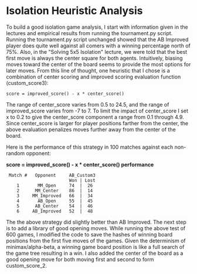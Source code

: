 # Isolation Heuristic Analysis

To build a good isolation game analysis, I start with information given in the lectures and
empirical results from running the tournament.py script.  Running the tournament.py script
unchanged showed that the AB Improved player does quite well against all comers with a winning
percentage north of 75%.  Also, in the "Solving 5x5 Isolation" lecture, we were told that the best
first move is always the center square for both agents.  Intuitively, biasing moves toward the
center of the board seems to provide the most options for later moves.  From this line of thought, 
one heuristic that I chose is a combination of center scoring and improved scoring evaluation 
function (custom_score3):

```
score = improved_score() - x * center_score()
```

The range of center\_score varies from 0.5 to 24.5, and the range of improved\_score varies 
from -7 to 7.  To limit the impact of center_score I set x to 0.2 to give the center\_score 
component a range from 0.1 through 4.9.  Since center_score is larger for player positions
farther from the center, the above evaluation penalizes moves further away from
the center of the board.

Here is the performance of this strategy in 100 matches against each non-random opponent:

**score = improved\_score() - x * center\_score() performance**
```
 Match #   Opponent     AB_Custom3
                        Won | Lost
    1       MM_Open     74  |  26
    2      MM_Center    86  |  14
    3     MM_Improved   66  |  34
    4       AB_Open     55  |  45
    5      AB_Center    54  |  46
    6     AB_Improved   52  |  48
```

The the above strategy did slightly better than AB Improved.  The next step is to add a library of
good opening moves.  While running the above test of 600 games, I modified the code to save the 
hashes of winning board positions from the first five moves of the games.  Given the determinism 
of minimax/alpha-beta, a winning game board position is like a full search of the game tree 
resulting in a win.  I also added the center of the board as a good opening move for both moving
first and second to form custom_score_2.

